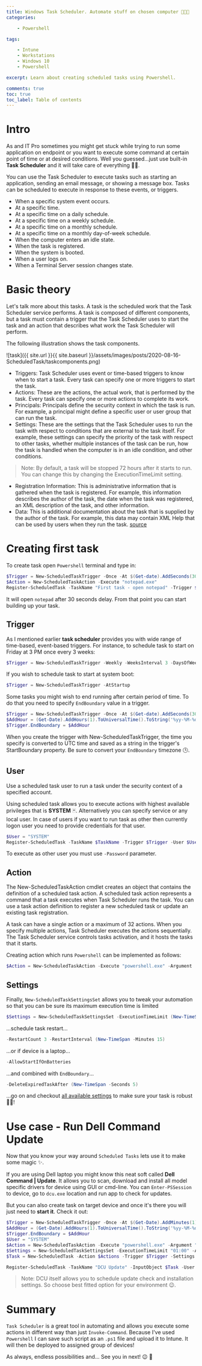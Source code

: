 ```yaml
---
title: Windows Task Scheduler. Automate stuff on chosen computer 🧑🏻‍💻
categories:

    - Powershell

tags:

    - Intune
    - Workstations
    - Windows 10
    - Powershell

excerpt: Learn about creating scheduled tasks using Powershell.

comments: true
toc: true
toc_label: Table of contents
---
```


# Intro

As and IT Pro sometimes you might get stuck while trying to run some application on endpoint or you want to execute some command at certain point of time or at desired conditions.
Well you guessed...just use built-in **Task Scheduler** and it will take care of everything 🧙🏻.

You can use the Task Scheduler to execute tasks such as starting an application, sending an email message, or showing a message box. Tasks can be scheduled to execute in response to these events, or triggers.

* When a specific system event occurs.
* At a specific time.
* At a specific time on a daily schedule.
* At a specific time on a weekly schedule.
* At a specific time on a monthly schedule.
* At a specific time on a monthly day-of-week schedule.
* When the computer enters an idle state.
* When the task is registered.
* When the system is booted.
* When a user logs on.
* When a Terminal Server session changes state.

# Basic theory

Let's talk more about this tasks.
A task is the scheduled work that the Task Scheduler service performs. A task is composed of different components, but a task must contain a trigger that the Task Scheduler uses to start the task and an action that describes what work the Task Scheduler will perform.

The following illustration shows the task components.

![task]({{ site.url }}{{ site.baseurl }}/assets/images/posts/2020-08-16-ScheduledTask/taskcomponents.png)

* Triggers: Task Scheduler uses event or time-based triggers to know when to start a task. Every task can specify one or more triggers to start the task.
* Actions: These are the actions, the actual work, that is performed by the task. Every task can specify one or more actions to complete its work.
* Principals: Principals define the security context in which the task is run. For example, a principal might define a specific user or user group that can run the task.
* Settings: These are the settings that the Task Scheduler uses to run the task with respect to conditions that are external to the task itself. For example, these settings can specify the priority of the task with respect to other tasks, whether multiple instances of the task can be run, how the task is handled when the computer is in an idle condition, and other conditions.

> Note: By default, a task will be stopped 72 hours after it starts to run. You can change this by changing the ExecutionTimeLimit setting.

* Registration Information: This is administrative information that is gathered when the task is registered. For example, this information describes the author of the task, the date when the task was registered, an XML description of the task, and other information.
* Data: This is additional documentation about the task that is supplied by the author of the task. For example, this data may contain XML Help that can be used by users when they run the task. [source](https://docs.microsoft.com/en-gb/windows/win32/taskschd/tasks)

# Creating first task

To create task open `Powershell` terminal and type in:

```powershell
$Trigger = New-ScheduledTaskTrigger -Once -At $(Get-date).AddSeconds(30)
$Action = New-ScheduledTaskAction -Execute "notepad.exe"
Register-ScheduledTask -TaskName "First task - open notepad" -Trigger $Trigger -Action $Action
```

It will open `notepad` after 30 seconds delay.
From that point you can start building up your task.

## Trigger

As I mentioned earlier **task scheduler** provides you with wide range of time-based, event-based triggers.
For instance, to schedule task to start on Friday at 3 PM once every 3 weeks:

```powershell
$Trigger = New-ScheduledTaskTrigger -Weekly -WeeksInterval 3 -DaysOfWeek Friday -At 3pm
```

If you wish to schedule task to start at system boot:

```powershell
$Trigger = New-ScheduledTaskTrigger -AtStartup
```

Some tasks you might wish to end running after certain period of time.
To do that you need to specify `EndBoundary` value in a trigger.

```powershell
$Trigger = New-ScheduledTaskTrigger -Once -At $(Get-date).AddSeconds(30)
$AddHour = (Get-Date).AddHours(1).ToUniversalTime().ToString('%yy-%M-%dT%H:%m:%s.000Z')
$Trigger.EndBoundary = $AddHour
```

When you create the trigger with New-ScheduledTaskTrigger, the time you specify is converted to UTC time and saved as a string in the trigger's StartBoundary property.
Be sure to convert your `EndBoundary` timezone 🕒.

## User

Use a scheduled task user to run a task under the security context of a specified account.

Using scheduled task allows you to execute actions with highest available privileges that is **SYSTEM** 🃏.
Alternatively you can specify service or any local user.
In case of users if you want to run task as other then currently logon user you need to provide credentials for that user.

```powershell
$User = "SYSTEM"
Register-ScheduledTask -TaskName $TaskName -Trigger $Trigger -User $User -Action $Action -Settings $Settings -Force
```

To execute as other user you must use `-Password` parameter.

## Action

The New-ScheduledTaskAction cmdlet creates an object that contains the definition of a scheduled task action. A scheduled task action represents a command that a task executes when Task Scheduler runs the task. You can use a task action definition to register a new scheduled task or update an existing task registration.

A task can have a single action or a maximum of 32 actions. When you specify multiple actions, Task Scheduler executes the actions sequentially. The Task Scheduler service controls tasks activation, and it hosts the tasks that it starts.

Creating action which runs `Powershell` can be implemented as follows:

```powershell
$Action = New-ScheduledTaskAction -Execute "powershell.exe" -Argument '-ex bypass -command "notepad.exe" -NoNewWindow -NonInteractive'
```

## Settings

Finally, `New-ScheduledTaskSettingsSet` allows you to tweak your automation so that you can be sure its maximum execution time is limited

```powershell
$Settings = New-ScheduledTaskSettingsSet -ExecutionTimeLimit (New-TimeSpan -Hours 1)
```

...schedule task restart...

```powershell
-RestartCount 3 -RestartInterval (New-TimeSpan -Minutes 15)
```

...or if device is a laptop...

```powershell
-AllowStartIfOnBatteries
```

...and combined with `EndBoundary`...

```powershell
-DeleteExpiredTaskAfter (New-TimeSpan -Seconds 5)
```

...go on and checkout [all available settings](https://docs.microsoft.com/en-us/powershell/module/scheduledtasks/new-scheduledtasksettingsset?view=win10-ps) to make sure your task is robust 💪🏼!

# Use case - Run Dell Command Update

Now that you know your way around `Scheduled Tasks` lets use it to make some magic ✨.

If you are using Dell laptop you might know this neat soft called **Dell Command | Update**.
It allows you to scan, download and install all model specific drivers for device using GUI or cmd-line.
You can `Enter-PSSession` to device, go to `dcu.exe` location and run app to check for updates.

But you can also create task on target device and once it's there you will just need to **start it**.
Check it out:

```powershell
$Trigger = New-ScheduledTaskTrigger -Once -At $(Get-Date).AddMinutes(1)
$AddHour = (Get-Date).AddHours(1).ToUniversalTime().ToString('%yy-%M-%dT%H:%m:%s.000Z')
$Trigger.EndBoundary = $AddHour
$User = "SYSTEM"
$Action = New-ScheduledTaskAction -Execute "powershell.exe" -Argument "Start-Process 'C:\Program Files (x86)\Dell\CommandUpdate\dcu-cli.exe' -ArgumentList '/applyUpdates -silent -outputLog=`"C:\Temp\DellCommandUpdate.log`"' -Wait"
$Settings = New-ScheduledTaskSettingsSet -ExecutionTimeLimit "01:00" -AllowStartIfOnBatteries
$Task = New-ScheduledTask -Action $Actions -Trigger $Trigger -Settings $Settings -Description 'Update process'

Register-ScheduledTask -TaskName "DCU Update" -InputObject $Task -User $User -Force
```

> Note: DCU itself allows you to schedule update check and installation settings.
So choose best fitted option for your environment 😉.

# Summary

`Task Scheduler` is a great tool in automating and allows you execute some actions in different way than just `Invoke-Command`.
Because I've used `Powershell` I can save such script as an `.ps1` file and upload it to Intune.
It will then be deployed to assigned group of devices!

As always, endless possibilities and...
See you in next! 😉 🧠